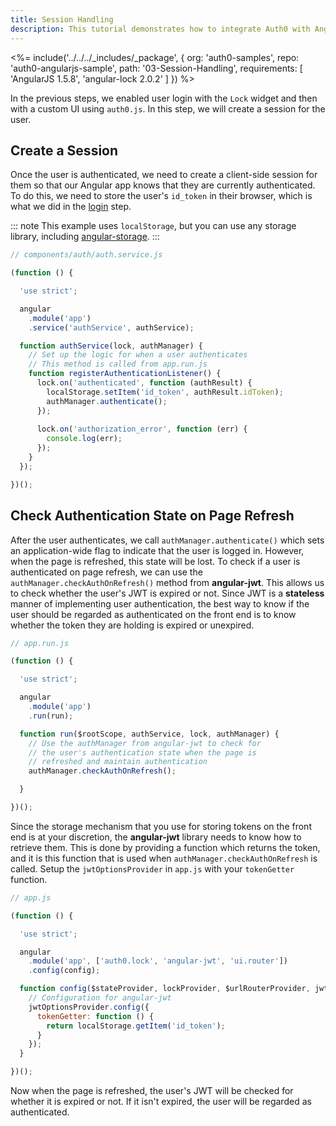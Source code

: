 ```yaml
---
title: Session Handling
description: This tutorial demonstrates how to integrate Auth0 with AngularJS to add session handling and logout to your web app.
---
```


<%= include('../../../_includes/_package', {
  org: 'auth0-samples',
  repo: 'auth0-angularjs-sample',
  path: '03-Session-Handling',
  requirements: [
    'AngularJS 1.5.8',
    'angular-lock 2.0.2'
  ]
}) %>

In the previous steps, we enabled user login with the `Lock` widget and then with a custom UI using `auth0.js`. In this step, we will create a session for the user.

## Create a Session

Once the user is authenticated, we need to create a client-side session for them so that our Angular app knows that they are currently authenticated. To do this, we need to store the user's `id_token` in their browser, which is what we did in the [login](/quickstart/spa/angularjs/01-login) step.

::: note
This example uses `localStorage`, but you can use any storage library, including [angular-storage](https://github.com/auth0/angular-storage).
:::

```js
// components/auth/auth.service.js

(function () {

  'use strict';

  angular
    .module('app')
    .service('authService', authService);

  function authService(lock, authManager) {
    // Set up the logic for when a user authenticates
    // This method is called from app.run.js
    function registerAuthenticationListener() {
      lock.on('authenticated', function (authResult) {
        localStorage.setItem('id_token', authResult.idToken);
        authManager.authenticate();
      });
      
      lock.on('authorization_error', function (err) {
        console.log(err);
      });
    }
  });

})();

```

## Check Authentication State on Page Refresh

After the user authenticates, we call `authManager.authenticate()` which sets an application-wide flag to indicate that the user is logged in. However, when the page is refreshed, this state will be lost. To check if a user is authenticated on page refresh, we can use the `authManager.checkAuthOnRefresh()` method from **angular-jwt**. This allows us to check whether the user's JWT is expired or not. Since JWT is a __stateless__ manner of implementing user authentication, the best way to know if the user should be regarded as authenticated on the front end is to know whether the token they are holding is expired or unexpired.

```js
// app.run.js

(function () {

  'use strict';

  angular
    .module('app')
    .run(run);

  function run($rootScope, authService, lock, authManager) {
    // Use the authManager from angular-jwt to check for
    // the user's authentication state when the page is
    // refreshed and maintain authentication
    authManager.checkAuthOnRefresh();

  }

})();
```

Since the storage mechanism that you use for storing tokens on the front end is at your discretion, the **angular-jwt** library needs to know how to retrieve them. This is done by providing a function which returns the token, and it is this function that is used when `authManager.checkAuthOnRefresh` is called. Setup the `jwtOptionsProvider` in `app.js` with your `tokenGetter` function.

```js
// app.js

(function () {

  'use strict';

  angular
    .module('app', ['auth0.lock', 'angular-jwt', 'ui.router'])
    .config(config);

  function config($stateProvider, lockProvider, $urlRouterProvider, jwtOptionsProvider) {
    // Configuration for angular-jwt
    jwtOptionsProvider.config({
      tokenGetter: function () {
        return localStorage.getItem('id_token');
      }
    });
  }

})();
```

Now when the page is refreshed, the user's JWT will be checked for whether it is expired or not. If it isn't expired, the user will be regarded as authenticated.

